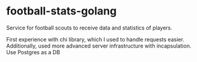 # football-stats-golang
Service for football scouts to receive data and statistics of players. 

First experience with chi library, which I used to handle requests easier.
Additionally, used more advanced server infrastructure with incapsulation. 
Use Postgres as a DB
